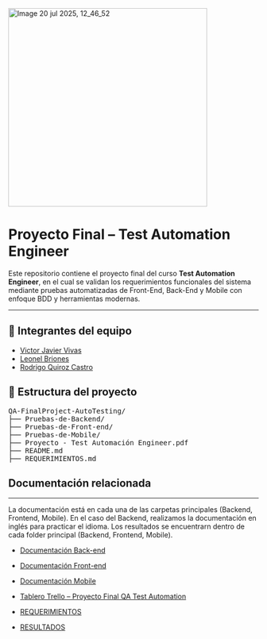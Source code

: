 
<img width="400" height="400" alt="Image 20 jul 2025, 12_46_52" src="https://github.com/user-attachments/assets/37a04ae5-2961-4c5b-b8c3-d1cd1153b4d5" />

# Proyecto Final – Test Automation Engineer

Este repositorio contiene el proyecto final del curso **Test Automation Engineer**, en el cual se validan los requerimientos funcionales del sistema mediante pruebas automatizadas de Front-End, Back-End y Mobile con enfoque BDD y herramientas modernas.

---

## 👥 Integrantes del equipo

- [Victor Javier Vivas](https://github.com/victorvivas27) 
- [Leonel Briones](https://github.com/jarodsmdev)
- [Rodrigo Quiroz Castro](https://github.com/RodDev88)

## 📁 Estructura del proyecto

<pre>
QA-FinalProject-AutoTesting/
├── Pruebas-de-Backend/
├── Pruebas-de-Front-end/
├── Pruebas-de-Mobile/
├── Proyecto - Test Automación Engineer.pdf
├── README.md
├── REQUERIMIENTOS.md
</pre>

## Documentación relacionada
---

La documentación está en cada una de las carpetas principales (Backend, Frontend, Mobile).
En el caso del Backend, realizamos la documentación en inglés para practicar el idioma. 
Los resultados se encuentrarn dentro de cada folder principal (Backend, Frontend, Mobile).

- [Documentación Back-end](QA-FinalProject-AutoTesting/Pruebas-de-Backend/README.md)
- [Documentación Front-end](QA-FinalProject-AutoTesting/Pruebas-de-Front-end/README.md)
- [Documentación Mobile](QA-FinalProject-AutoTesting/Pruebas-de-Mobile/README.md)

- [Tablero Trello – Proyecto Final QA Test Automation](https://trello.com/b/9LS2qO7P/proyecto-final-qa-test-automation)
- [REQUERIMIENTOS](REQUERIMIENTOS.md)
- [RESULTADOS](RESULTADOS.md)
